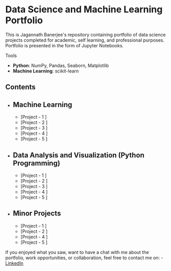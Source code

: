 # Data Science and Machine Learning Portfolio
This is Jagannath Banerjee's repository containing portfolio of data science projects completed for academic, self learning, and professional purposes. Portfolio is presented in the form of Jupyter Notebooks.

Tools
  - **Python**: NumPy, Pandas, Seaborn, Matplotlib
  - **Machine Learning**: scikit-learn

## Contents
- ## Machine Learning
    - [Project - 1 ]
    - [Project - 2 ]
    - [Project - 3 ]
    - [Project - 4 ]
    - [Project - 5 ]

- ## Data Analysis and Visualization (Python Programming)
    - [Project - 1 ]
    - [Project - 2 ]
    - [Project - 3 ]
    - [Project - 4 ]
    - [Project - 5 ]

- ## Minor Projects
    - [Project - 1 ]
    - [Project - 2 ]
    - [Project - 4 ]
    - [Project - 5 ]

If you enjoyed what you saw, want to have a chat with me about the portfolio, work opportunities, or collaboration, feel free to contact me on:
    - [LinkedIn](https://www.linkedin.com/in/jagannath-banerjee/)
